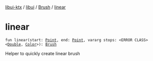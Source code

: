 [libui-ktx](../../index.md) / [libui](../index.md) / [Brush](index.md) / [linear](./linear.md)

# linear

`fun linear(start: `[`Point`](../-point/index.md)`, end: `[`Point`](../-point/index.md)`, vararg stops: <ERROR CLASS><`[`Double`](https://kotlinlang.org/api/latest/jvm/stdlib/kotlin/-double/index.html)`, `[`Color`](../-color/index.md)`>): `[`Brush`](index.md)

Helper to quickly create linear brush

